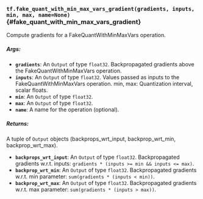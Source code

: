### `tf.fake_quant_with_min_max_vars_gradient(gradients, inputs, min, max, name=None)` {#fake_quant_with_min_max_vars_gradient}

Compute gradients for a FakeQuantWithMinMaxVars operation.

##### Args:


*  <b>`gradients`</b>: An `Output` of type `float32`.
    Backpropagated gradients above the FakeQuantWithMinMaxVars operation.
*  <b>`inputs`</b>: An `Output` of type `float32`.
    Values passed as inputs to the FakeQuantWithMinMaxVars operation.
    min, max: Quantization interval, scalar floats.
*  <b>`min`</b>: An `Output` of type `float32`.
*  <b>`max`</b>: An `Output` of type `float32`.
*  <b>`name`</b>: A name for the operation (optional).

##### Returns:

  A tuple of `Output` objects (backprops_wrt_input, backprop_wrt_min, backprop_wrt_max).

*  <b>`backprops_wrt_input`</b>: An `Output` of type `float32`. Backpropagated gradients w.r.t. inputs:
    `gradients * (inputs >= min && inputs <= max)`.
*  <b>`backprop_wrt_min`</b>: An `Output` of type `float32`. Backpropagated gradients w.r.t. min parameter:
    `sum(gradients * (inputs < min))`.
*  <b>`backprop_wrt_max`</b>: An `Output` of type `float32`. Backpropagated gradients w.r.t. max parameter:
    `sum(gradients * (inputs > max))`.

